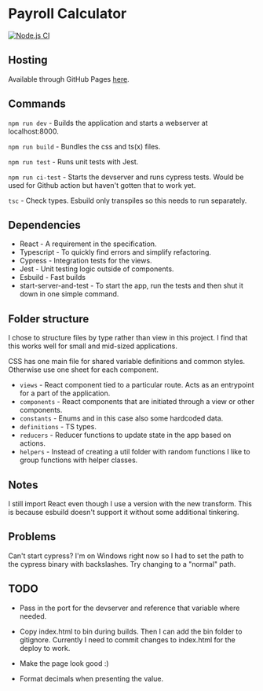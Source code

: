 # Payroll Calculator

[![Node.js CI](https://github.com/Isola92/payroll-calculator/actions/workflows/node.js.yml/badge.svg)](https://github.com/Isola92/payroll-calculator/actions/workflows/node.js.yml)

## Hosting

Available through GitHub Pages [here](https://isola92.github.io/payroll-calculator/).

## Commands

`npm run dev` - Builds the application and starts a webserver at localhost:8000.

`npm run build` - Bundles the css and ts(x) files.

`npm run test` - Runs unit tests with Jest.

`npm run ci-test` - Starts the devserver and runs cypress tests. Would be used for Github action but haven't gotten that to work yet.

`tsc` - Check types. Esbuild only transpiles so this needs to run separately.

## Dependencies

- React - A requirement in the specification.
- Typescript - To quickly find errors and simplify refactoring.
- Cypress - Integration tests for the views.
- Jest - Unit testing logic outside of components.
- Esbuild - Fast builds
- start-server-and-test - To start the app, run the tests and then shut it down in one simple command.

## Folder structure

I chose to structure files by type rather than view in this project. I find that this works well for small and mid-sized applications.

CSS has one main file for shared variable definitions and common styles. Otherwise use one sheet for each component.

- `views` - React component tied to a particular route. Acts as an entrypoint for a part of the application.
- `components` - React components that are initiated through a view or other components.
- `constants` - Enums and in this case also some hardcoded data.
- `definitions` - TS types.
- `reducers` - Reducer functions to update state in the app based on actions.
- `helpers` - Instead of creating a util folder with random functions I like to group functions with helper classes.

## Notes

I still import React even though I use a version with the new transform. This is because esbuild doesn't support it without some additional tinkering.

## Problems

Can't start cypress? I'm on Windows right now so I had to set the path to the cypress binary with backslashes. Try changing to a "normal" path.

## TODO

- Pass in the port for the devserver and reference that variable where needed.

- Copy index.html to bin during builds. Then I can add the bin folder to gitignore. Currently I need to commit changes to index.html for the deploy to work.

- Make the page look good :)

- Format decimals when presenting the value.
